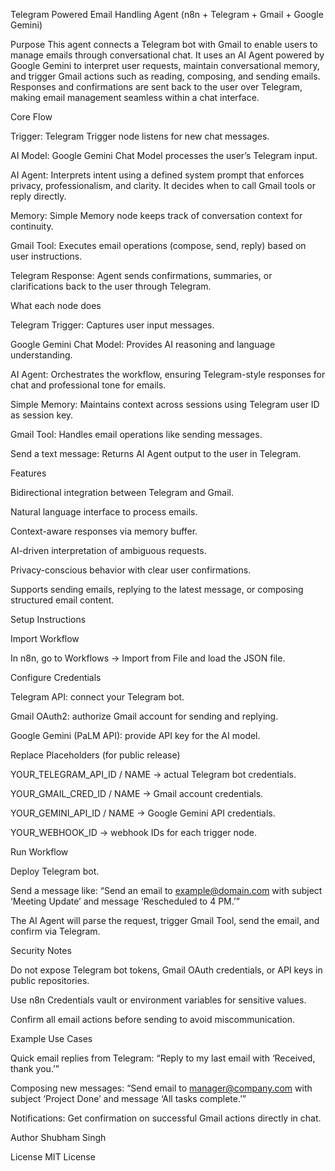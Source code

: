 Telegram Powered Email Handling Agent (n8n + Telegram + Gmail + Google Gemini)

Purpose
This agent connects a Telegram bot with Gmail to enable users to manage emails through conversational chat. It uses an AI Agent powered by Google Gemini to interpret user requests, maintain conversational memory, and trigger Gmail actions such as reading, composing, and sending emails. Responses and confirmations are sent back to the user over Telegram, making email management seamless within a chat interface.

Core Flow

Trigger: Telegram Trigger node listens for new chat messages.

AI Model: Google Gemini Chat Model processes the user’s Telegram input.

AI Agent: Interprets intent using a defined system prompt that enforces privacy, professionalism, and clarity. It decides when to call Gmail tools or reply directly.

Memory: Simple Memory node keeps track of conversation context for continuity.

Gmail Tool: Executes email operations (compose, send, reply) based on user instructions.

Telegram Response: Agent sends confirmations, summaries, or clarifications back to the user through Telegram.

What each node does

Telegram Trigger: Captures user input messages.

Google Gemini Chat Model: Provides AI reasoning and language understanding.

AI Agent: Orchestrates the workflow, ensuring Telegram-style responses for chat and professional tone for emails.

Simple Memory: Maintains context across sessions using Telegram user ID as session key.

Gmail Tool: Handles email operations like sending messages.

Send a text message: Returns AI Agent output to the user in Telegram.

Features

Bidirectional integration between Telegram and Gmail.

Natural language interface to process emails.

Context-aware responses via memory buffer.

AI-driven interpretation of ambiguous requests.

Privacy-conscious behavior with clear user confirmations.

Supports sending emails, replying to the latest message, or composing structured email content.

Setup Instructions

Import Workflow

In n8n, go to Workflows → Import from File and load the JSON file.

Configure Credentials

Telegram API: connect your Telegram bot.

Gmail OAuth2: authorize Gmail account for sending and replying.

Google Gemini (PaLM API): provide API key for the AI model.

Replace Placeholders (for public release)

YOUR_TELEGRAM_API_ID / NAME → actual Telegram bot credentials.

YOUR_GMAIL_CRED_ID / NAME → Gmail account credentials.

YOUR_GEMINI_API_ID / NAME → Google Gemini API credentials.

YOUR_WEBHOOK_ID → webhook IDs for each trigger node.

Run Workflow

Deploy Telegram bot.

Send a message like:
“Send an email to example@domain.com
 with subject ‘Meeting Update’ and message ‘Rescheduled to 4 PM.’”

The AI Agent will parse the request, trigger Gmail Tool, send the email, and confirm via Telegram.

Security Notes

Do not expose Telegram bot tokens, Gmail OAuth credentials, or API keys in public repositories.

Use n8n Credentials vault or environment variables for sensitive values.

Confirm all email actions before sending to avoid miscommunication.

Example Use Cases

Quick email replies from Telegram: “Reply to my last email with ‘Received, thank you.’”

Composing new messages: “Send email to manager@company.com
 with subject ‘Project Done’ and message ‘All tasks complete.’”

Notifications: Get confirmation on successful Gmail actions directly in chat.

Author
Shubham Singh

License
MIT License
